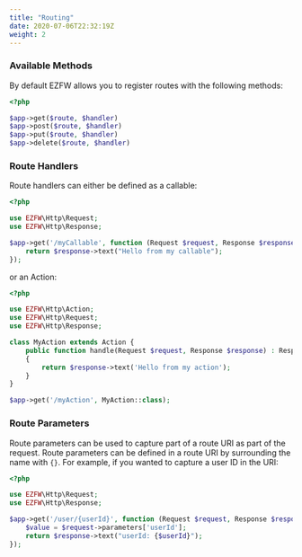 ```yaml
---
title: "Routing"
date: 2020-07-06T22:32:19Z
weight: 2
---
```


### Available Methods

By default EZFW allows you to register routes with the following methods:

```php
<?php

$app->get($route, $handler)
$app->post($route, $handler)
$app->put($route, $handler)
$app->delete($route, $handler)
```

### Route Handlers

Route handlers can either be defined as a callable:

```php
<?php

use EZFW\Http\Request;
use EZFW\Http\Response;

$app->get('/myCallable', function (Request $request, Response $response) {
    return $response->text("Hello from my callable");
});
```

or an Action:

```php
<?php

use EZFW\Http\Action;
use EZFW\Http\Request;
use EZFW\Http\Response;

class MyAction extends Action {
    public function handle(Request $request, Response $response) : Response
    {
        return $response->text('Hello from my action');
    }
}

$app->get('/myAction', MyAction::class);
```

### Route Parameters

Route parameters can be used to capture part of a route URI as part of the request. Route parameters can be defined in a route URI by surrounding the name with `{}`. For example, if you wanted to capture a user ID in the URI:

```php
<?php

use EZFW\Http\Request;
use EZFW\Http\Response;

$app->get('/user/{userId}', function (Request $request, Response $response) {
    $value = $request->parameters['userId'];
    return $response->text("userId: {$userId}");
});
```